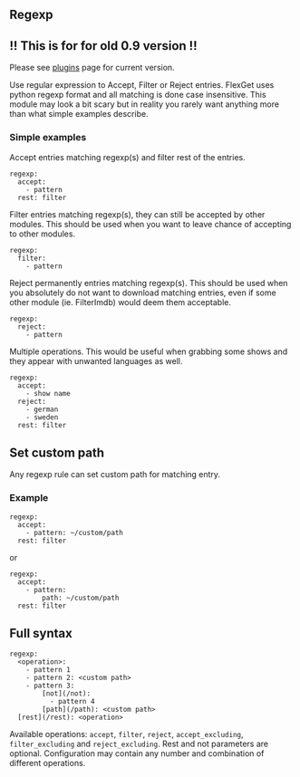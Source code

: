## Regexp
## !! This is for for old 0.9 version !!
Please see [plugins](/Plugins) page for current version.

Use regular expression to Accept, Filter or Reject entries. FlexGet uses python regexp format and all matching is done case insensitive. This module may look a bit scary but in reality you rarely want anything more than what simple examples describe.

### Simple examples
Accept entries matching regexp(s) and filter rest of the entries.

```
regexp:
  accept:
    - pattern
  rest: filter
```

Filter entries matching regexp(s), they can still be accepted by other modules. This should be used when you want to leave chance of accepting to other modules.

```
regexp:
  filter:
    - pattern
```

Reject permanently entries matching regexp(s). This should be used when you absolutely do not want to download matching entries, even if some other module (ie. FilterImdb) would deem them acceptable.

```
regexp:
  reject:
    - pattern
```

Multiple operations. This would be useful when grabbing some shows and they appear with unwanted languages as well.

```
regexp:
  accept:
    - show name
  reject:
    - german
    - sweden
  rest: filter
```

## Set custom path
Any regexp rule can set custom path for matching entry.

### Example
```
regexp:
  accept: 
    - pattern: ~/custom/path
  rest: filter
```

or

```
regexp:
  accept: 
    - pattern:
        path: ~/custom/path
  rest: filter
```

## Full syntax
```
regexp:
  <operation>:
    - pattern 1
    - pattern 2: <custom path>
    - pattern 3:
        [not](/not):
          - pattern 4
        [path](/path): <custom path>
  [rest](/rest): <operation>
```

Available operations: `accept`, `filter`, `reject`, `accept_excluding`, `filter_excluding` and `reject_excluding`.
Rest and not parameters are optional. Configuration may contain any number and combination of different operations.